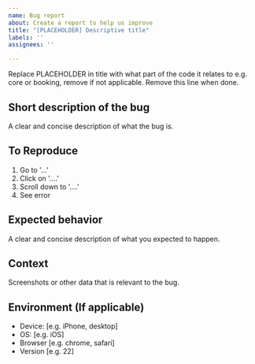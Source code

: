 ```yaml
---
name: Bug report
about: Create a report to help us improve
title: "[PLACEHOLDER] Descriptive title"
labels: ''
assignees: ''

---
```


Replace PLACEHOLDER in title with what part of the code it relates to e.g. core or booking, remove if not applicable. Remove this line when done.
## Short description of the bug
A clear and concise description of what the bug is.

## To Reproduce
1. Go to '...'
2. Click on '....'
3. Scroll down to '....'
4. See error

## Expected behavior
A clear and concise description of what you expected to happen.

## Context
Screenshots or other data that is relevant to the bug.

## Environment (If applicable)
 - Device: [e.g. iPhone, desktop]
 - OS: [e.g. iOS]
 - Browser [e.g. chrome, safari]
 - Version [e.g. 22]
